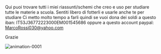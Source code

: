 Qui puoi trovare tutti i miei riassunti/schemi che creo e uso per studiare tutte le materie a scuola.
Sentiti libero di fotterli e usarle anche te per studiare
Ci metto molto tempo a farli quindi se vuoi dona dei soldi a questo iban: IT53J36772223000EM001545686
oppure a questo account paypal: MarcoRossi030@yahoo.com



Grazie











![animation-0001](https://github.com/motalik/scuola/assets/125689426/364670ea-0442-4048-ab92-49eed31b71ab)
